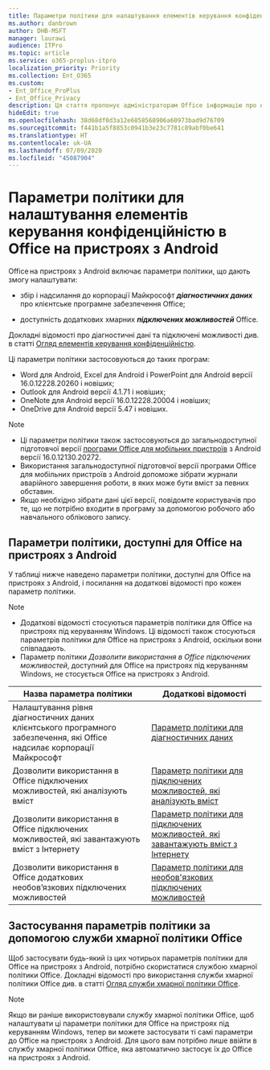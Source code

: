 ```yaml
---
title: Параметри політики для налаштування елементів керування конфіденційністю в Office на пристроях з Android
ms.author: danbrown
author: DHB-MSFT
manager: laurawi
audience: ITPro
ms.topic: article
ms.service: o365-proplus-itpro
localization_priority: Priority
ms.collection: Ent_O365
ms.custom:
- Ent_Office_ProPlus
- Ent_Office_Privacy
description: Ця стаття пропонує адміністраторам Office інформацію про налаштування параметрів конфіденційності в Office на пристроях з Android.
hideEdit: true
ms.openlocfilehash: 38d68df0d3a12e6858568906a60973bad9d76709
ms.sourcegitcommit: f441b1a5f8853c0941b3e23c7781c89abf0be641
ms.translationtype: HT
ms.contentlocale: uk-UA
ms.lasthandoff: 07/09/2020
ms.locfileid: "45087904"
---
```

# <a name="use-policy-settings-to-manage-privacy-controls-for-office-on-android-devices"></a>Параметри політики для налаштування елементів керування конфіденційністю в Office на пристроях з Android

Office на пристроях з Android включає параметри політики, що дають змогу налаштувати:

- збір і надсилання до корпорації Майкрософт ***діагностичних даних*** про клієнтське програмне забезпечення Office;

- доступність додаткових хмарних ***підключених можливостей*** Office.

Докладні відомості про діагностичні дані та підключені можливості див. в статті [Огляд елементів керування конфіденційністю](overview-privacy-controls.md).

Ці параметри політики застосовуються до таких програм:
- Word для Android, Excel для Android і PowerPoint для Android версії 16.0.12228.20260 і новіших;
- Outlook для Android версії 4.1.71 і новіших;
- OneNote для Android версії 16.0.12228.20004 і новіших;
- OneDrive для Android версії 5.47 і новіших.

> [!NOTE]
>- Ці параметри політики також застосовуються до загальнодоступної підготовчої версії [програми Office для мобільних пристроїв](https://techcommunity.microsoft.com/t5/Office-Apps-Blog/Introducing-Office-Your-new-go-to-mobile-app-for-getting-work/ba-p/977172) з Android версії 16.0.12130.20272.
>- Використання загальнодоступної підготовчої версії програми Office для мобільних пристроїв з Android допоможе зібрати журнали аварійного завершення роботи, в яких може бути вміст за певних обставин.
>- Якщо необхідно зібрати дані цієї версії, повідомте користувачів про те, що не потрібно входити в програму за допомогою робочого або навчального облікового запису.

## <a name="policy-settings-available-for-office-on-android-devices"></a>Параметри політики, доступні для Office на пристроях з Android

У таблиці нижче наведено параметри політики, доступні для Office на пристроях з Android, і посилання на додаткові відомості про кожен параметр політики.

> [!NOTE]
>- Додаткові відомості стосуються параметрів політики для Office на пристроях під керуванням Windows. Ці відомості також стосуються параметрів політики для Office на пристроях з Android, оскільки вони співпадають.
>- Параметр політики *Дозволити використання в Office підключених можливостей*, доступний для Office на пристроях під керуванням Windows, не стосується Office на пристроях з Android. 


|Назва параметра політики  |Додаткові відомості |
|---------|---------|
|Налаштування рівня діагностичних даних клієнтського програмного забезпечення, які Office надсилає корпорації Майкрософт|[Параметр політики для діагностичних даних](manage-privacy-controls.md#policy-setting-for-diagnostic-data)         |
|Дозволити використання в Office підключених можливостей, які аналізують вміст| [Параметр політики для підключених можливостей, які аналізують вміст](manage-privacy-controls.md#policy-setting-for-connected-experiences-that-analyze-your-content)        |
|Дозволити використання в Office підключених можливостей, які завантажують вміст з Інтернету |[Параметр політики для підключених можливостей, які завантажують вміст з Інтернету](manage-privacy-controls.md#policy-setting-for-connected-experiences-that-download-online-content)         |
|Дозволити використання в Office додаткових необов’язкових підключених можливостей |[Параметр політики для необов'язкових підключених можливостей](manage-privacy-controls.md#policy-setting-for-optional-connected-experiences)|



## <a name="use-office-cloud-policy-service-to-apply-policy-settings"></a>Застосування параметрів політики за допомогою служби хмарної політики Office

Щоб застосувати будь-який із цих чотирьох параметрів політики для Office на пристроях з Android, потрібно скористатися службою хмарної політики Office. Докладні відомості про використання служби хмарної політики Office див. в статті [Огляд служби хмарної політики Office](../overview-office-cloud-policy-service.md).

> [!NOTE]
> Якщо ви раніше використовували службу хмарної політики Office, щоб налаштувати ці параметри політики для Office на пристроях під керуванням Windows, тепер ви можете застосувати ті самі параметри до Office на пристроях з Android. Для цього вам потрібно лише ввійти в службу хмарної політики Office, яка автоматично застосує їх до Office на пристроях з Android.
